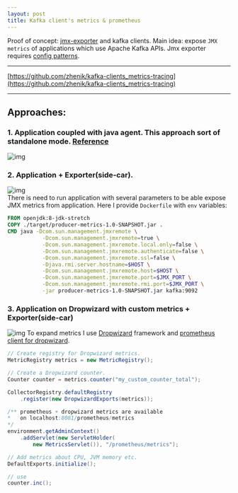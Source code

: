 ```yaml
---
layout: post
title: Kafka client's metrics & prometheus
---
```


Proof of concept: [jmx-exporter](https://github.com/prometheus/jmx_exporter) and kafka clients.
Main idea: expose `JMX metrics` of applications which use Apache Kafka APIs.
Jmx exporter requires [config patterns](https://github.com/prometheus/jmx_exporter/tree/master/example_configs).

----
[https://github.com/zhenik/kafka-clients_metrics-tracing](https://github.com/zhenik/kafka-clients_metrics-tracing)  
 
****

## Approaches: 
### 1. Application coupled with java agent. This approach sort of standalone mode. [Reference](https://github.com/prometheus/jmx_exporter#jmx-exporter) 
![img](https://raw.githubusercontent.com/zhenik/kafka-clients_metrics-tracing/master/docs/jmx-exporter-standalone.png)  

### 2. Application + Exporter(side-car).
![img](https://raw.githubusercontent.com/zhenik/kafka-clients_metrics-tracing/master/docs/jmx-exporter-decoupled.png)  
There is need to run application with several parameters to be able expose JMX metrics from application. 
Here I provide `Dockerfile` with `env` variables:
```dockerfile
FROM openjdk:8-jdk-stretch
COPY ./target/producer-metrics-1.0-SNAPSHOT.jar .
CMD java -Dcom.sun.management.jmxremote \
           -Dcom.sun.management.jmxremote=true \
           -Dcom.sun.management.jmxremote.local.only=false \
           -Dcom.sun.management.jmxremote.authenticate=false \
           -Dcom.sun.management.jmxremote.ssl=false \
           -Djava.rmi.server.hostname=$HOST \
           -Dcom.sun.management.jmxremote.host=$HOST \
           -Dcom.sun.management.jmxremote.port=$JMX_PORT \
           -Dcom.sun.management.jmxremote.rmi.port=$JMX_PORT \
           -jar producer-metrics-1.0-SNAPSHOT.jar kafka:9092
```

### 3. Application on Dropwizard with custom metrics + Exporter(side-car)
![img](https://raw.githubusercontent.com/zhenik/kafka-clients_metrics-tracing/master/docs/jmx-exporter-custom-metrics.png)
To expand metrics I use [Dropwizard](https://www.dropwizard.io/1.3.9/docs/) framework and [prometheus client for dropwizard](https://github.com/prometheus/client_java/tree/master/simpleclient_dropwizard).

```java
// Create registry for Dropwizard metrics.
MetricRegistry metrics = new MetricRegistry();

// Create a Dropwizard counter.
Counter counter = metrics.counter("my_custom_counter_total");

CollectorRegistry.defaultRegistry
    .register(new DropwizardExports(metrics));

/** prometheus + dropwizard metrics are available 
*   on localhost:8081/prometheus/metrics
*/
environment.getAdminContext()
    .addServlet(new ServletHolder(
        new MetricsServlet()), "/prometheus/metrics");

// Add metrics about CPU, JVM memory etc.
DefaultExports.initialize();

// use 
counter.inc();
```